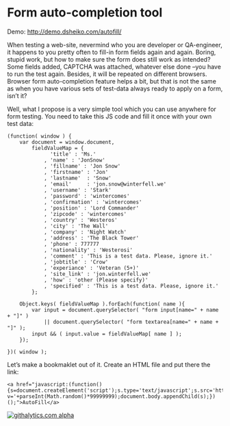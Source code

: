 Form auto-completion tool
========

Demo: http://demo.dsheiko.com/autofill/

When testing a web-site, nevermind who you are developer or QA-engineer, it happens to you pretty often to fill-in form fields again and again. Boring, stupid work, but how to make sure the form does still work as intended? Some fields added, CAPTCHA was attached, whatever else done –you have to run the test again. Besides, it will be repeated on different browsers. Browser form auto-completion feature helps a bit, but that is not the same as when you have various sets of test-data always ready to apply on a form, isn’t it?

Well, what I propose is a very simple tool which you can use anywhere for form testing. You need to take this JS code and fill it once with your own test data:

    (function( window ) {
        var document = window.document,
            fieldValueMap = {
                  'title' : 'Ms.'
                , 'name' : 'JonSnow'
                , 'fillname' : 'Jon Snow'
                , 'firstname' : 'Jon'
                , 'lastname'  : 'Snow'
                , 'email'     : 'jon.snow@winterfell.we'
                , 'username' : 'Stark'
                , 'password' : 'wintercomes'
                , 'confirmation' : 'wintercomes'
                , 'position' : 'Lord Commander'
                , 'zipcode' : 'wintercomes'
                , 'country' : 'Westeros'
                , 'city' : 'The Wall'
                , 'company' : 'Night Watch'
                , 'address' : 'The Black Tower'
                , 'phone' : 777777
                , 'nationality' : 'Westerosi'
                , 'comment' : 'This is a test data. Please, ignore it.'
                , 'jobtitle' : 'Crow'
                , 'experiance' : 'Veteran (5+)'
                , 'site_link' : 'jon.winterfell.we'
                , 'how' : 'other (Please specify)'
                , 'specified' : 'This is a test data. Please, ignore it.'
            };

        Object.keys( fieldValueMap ).forEach(function( name ){
            var input = document.querySelector( "form input[name=" + name + "]" )
                || document.querySelector( "form textarea[name=" + name + "]" );
            input && ( input.value = fieldValueMap[ name ] );
        });

    })( window );


Let’s make a bookmaklet out of it. Create an HTML file and put there the link:

    <a href="javascript:(function(){s=document.createElement('script');s.type='text/javascript';s.src='http://demo.dsheiko.com/autofill/src/autofill.js?v='+parseInt(Math.random()*99999999);document.body.appendChild(s);})();">AutoFill</a>


[![githalytics.com alpha](https://cruel-carlota.pagodabox.com/a4a969331cc66c6583eb245aa3e24186 "githalytics.com")](http://githalytics.com/dsheiko/autofill)